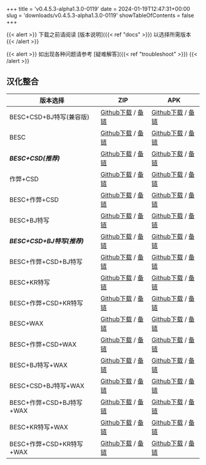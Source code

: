 
+++
title = 'v0.4.5.3-alpha1.3.0-0119'
date = 2024-01-19T12:47:31+00:00
slug = 'downloads/v0.4.5.3-alpha1.3.0-0119'
showTableOfContents = false
+++

{{< alert >}}
下载之前请阅读 [版本说明]({{< ref "docs" >}}) 以选择所需版本
{{< /alert >}}

{{< alert >}}
如出现各种问题请参考 [疑难解答]({{< ref "troubleshoot" >}})
{{< /alert >}}

## 汉化整合

|         版本选择          |                                                                                                                                                                            ZIP                                                                                                                                                                             |                                                                                                                                                                            APK                                                                                                                                                                             |
|---------------------------|------------------------------------------------------------------------------------------------------------------------------------------------------------------------------------------------------------------------------------------------------------------------------------------------------------------------------------------------------------|------------------------------------------------------------------------------------------------------------------------------------------------------------------------------------------------------------------------------------------------------------------------------------------------------------------------------------------------------------|
|BESC+CSD+BJ特写(兼容版)    |[Github下载](https://github.com/sakarie9/DoL-Lyra/releases/download/v0.4.5.3-alpha1.3.0-0119/DoL-0.4.5.3-Lyra-a1.3.0-polyfill-besc-cheat-csd-sideviewbj-0119.zip ) / [备链](https://mirror.ghproxy.com/https://github.com/sakarie9/DoL-Lyra/releases/download/v0.4.5.3-alpha1.3.0-0119/DoL-0.4.5.3-Lyra-a1.3.0-polyfill-besc-cheat-csd-sideviewbj-0119.zip )|[Github下载](https://github.com/sakarie9/DoL-Lyra/releases/download/v0.4.5.3-alpha1.3.0-0119/DoL-0.4.5.3-Lyra-a1.3.0-polyfill-besc-cheat-csd-sideviewbj-0119.apk ) / [备链](https://mirror.ghproxy.com/https://github.com/sakarie9/DoL-Lyra/releases/download/v0.4.5.3-alpha1.3.0-0119/DoL-0.4.5.3-Lyra-a1.3.0-polyfill-besc-cheat-csd-sideviewbj-0119.apk )|
|BESC                       |[Github下载](https://github.com/sakarie9/DoL-Lyra/releases/download/v0.4.5.3-alpha1.3.0-0119/DoL-0.4.5.3-Lyra-a1.3.0-besc-0119.zip ) / [备链](https://mirror.ghproxy.com/https://github.com/sakarie9/DoL-Lyra/releases/download/v0.4.5.3-alpha1.3.0-0119/DoL-0.4.5.3-Lyra-a1.3.0-besc-0119.zip )                                                            |[Github下载](https://github.com/sakarie9/DoL-Lyra/releases/download/v0.4.5.3-alpha1.3.0-0119/DoL-0.4.5.3-Lyra-a1.3.0-besc-0119.apk ) / [备链](https://mirror.ghproxy.com/https://github.com/sakarie9/DoL-Lyra/releases/download/v0.4.5.3-alpha1.3.0-0119/DoL-0.4.5.3-Lyra-a1.3.0-besc-0119.apk )                                                            |
|***BESC+CSD(推荐)***       |[Github下载](https://github.com/sakarie9/DoL-Lyra/releases/download/v0.4.5.3-alpha1.3.0-0119/DoL-0.4.5.3-Lyra-a1.3.0-besc-csd-0119.zip ) / [备链](https://mirror.ghproxy.com/https://github.com/sakarie9/DoL-Lyra/releases/download/v0.4.5.3-alpha1.3.0-0119/DoL-0.4.5.3-Lyra-a1.3.0-besc-csd-0119.zip )                                                    |[Github下载](https://github.com/sakarie9/DoL-Lyra/releases/download/v0.4.5.3-alpha1.3.0-0119/DoL-0.4.5.3-Lyra-a1.3.0-besc-csd-0119.apk ) / [备链](https://mirror.ghproxy.com/https://github.com/sakarie9/DoL-Lyra/releases/download/v0.4.5.3-alpha1.3.0-0119/DoL-0.4.5.3-Lyra-a1.3.0-besc-csd-0119.apk )                                                    |
|作弊+CSD                   |[Github下载](https://github.com/sakarie9/DoL-Lyra/releases/download/v0.4.5.3-alpha1.3.0-0119/DoL-0.4.5.3-Lyra-a1.3.0-cheat-csd-0119.zip ) / [备链](https://mirror.ghproxy.com/https://github.com/sakarie9/DoL-Lyra/releases/download/v0.4.5.3-alpha1.3.0-0119/DoL-0.4.5.3-Lyra-a1.3.0-cheat-csd-0119.zip )                                                  |[Github下载](https://github.com/sakarie9/DoL-Lyra/releases/download/v0.4.5.3-alpha1.3.0-0119/DoL-0.4.5.3-Lyra-a1.3.0-cheat-csd-0119.apk ) / [备链](https://mirror.ghproxy.com/https://github.com/sakarie9/DoL-Lyra/releases/download/v0.4.5.3-alpha1.3.0-0119/DoL-0.4.5.3-Lyra-a1.3.0-cheat-csd-0119.apk )                                                  |
|BESC+作弊+CSD              |[Github下载](https://github.com/sakarie9/DoL-Lyra/releases/download/v0.4.5.3-alpha1.3.0-0119/DoL-0.4.5.3-Lyra-a1.3.0-besc-cheat-csd-0119.zip ) / [备链](https://mirror.ghproxy.com/https://github.com/sakarie9/DoL-Lyra/releases/download/v0.4.5.3-alpha1.3.0-0119/DoL-0.4.5.3-Lyra-a1.3.0-besc-cheat-csd-0119.zip )                                        |[Github下载](https://github.com/sakarie9/DoL-Lyra/releases/download/v0.4.5.3-alpha1.3.0-0119/DoL-0.4.5.3-Lyra-a1.3.0-besc-cheat-csd-0119.apk ) / [备链](https://mirror.ghproxy.com/https://github.com/sakarie9/DoL-Lyra/releases/download/v0.4.5.3-alpha1.3.0-0119/DoL-0.4.5.3-Lyra-a1.3.0-besc-cheat-csd-0119.apk )                                        |
|BESC+BJ特写                |[Github下载](https://github.com/sakarie9/DoL-Lyra/releases/download/v0.4.5.3-alpha1.3.0-0119/DoL-0.4.5.3-Lyra-a1.3.0-besc-sideviewbj-0119.zip ) / [备链](https://mirror.ghproxy.com/https://github.com/sakarie9/DoL-Lyra/releases/download/v0.4.5.3-alpha1.3.0-0119/DoL-0.4.5.3-Lyra-a1.3.0-besc-sideviewbj-0119.zip )                                      |[Github下载](https://github.com/sakarie9/DoL-Lyra/releases/download/v0.4.5.3-alpha1.3.0-0119/DoL-0.4.5.3-Lyra-a1.3.0-besc-sideviewbj-0119.apk ) / [备链](https://mirror.ghproxy.com/https://github.com/sakarie9/DoL-Lyra/releases/download/v0.4.5.3-alpha1.3.0-0119/DoL-0.4.5.3-Lyra-a1.3.0-besc-sideviewbj-0119.apk )                                      |
|***BESC+CSD+BJ特写(推荐)***|[Github下载](https://github.com/sakarie9/DoL-Lyra/releases/download/v0.4.5.3-alpha1.3.0-0119/DoL-0.4.5.3-Lyra-a1.3.0-besc-csd-sideviewbj-0119.zip ) / [备链](https://mirror.ghproxy.com/https://github.com/sakarie9/DoL-Lyra/releases/download/v0.4.5.3-alpha1.3.0-0119/DoL-0.4.5.3-Lyra-a1.3.0-besc-csd-sideviewbj-0119.zip )                              |[Github下载](https://github.com/sakarie9/DoL-Lyra/releases/download/v0.4.5.3-alpha1.3.0-0119/DoL-0.4.5.3-Lyra-a1.3.0-besc-csd-sideviewbj-0119.apk ) / [备链](https://mirror.ghproxy.com/https://github.com/sakarie9/DoL-Lyra/releases/download/v0.4.5.3-alpha1.3.0-0119/DoL-0.4.5.3-Lyra-a1.3.0-besc-csd-sideviewbj-0119.apk )                              |
|BESC+作弊+CSD+BJ特写       |[Github下载](https://github.com/sakarie9/DoL-Lyra/releases/download/v0.4.5.3-alpha1.3.0-0119/DoL-0.4.5.3-Lyra-a1.3.0-besc-cheat-csd-sideviewbj-0119.zip ) / [备链](https://mirror.ghproxy.com/https://github.com/sakarie9/DoL-Lyra/releases/download/v0.4.5.3-alpha1.3.0-0119/DoL-0.4.5.3-Lyra-a1.3.0-besc-cheat-csd-sideviewbj-0119.zip )                  |[Github下载](https://github.com/sakarie9/DoL-Lyra/releases/download/v0.4.5.3-alpha1.3.0-0119/DoL-0.4.5.3-Lyra-a1.3.0-besc-cheat-csd-sideviewbj-0119.apk ) / [备链](https://mirror.ghproxy.com/https://github.com/sakarie9/DoL-Lyra/releases/download/v0.4.5.3-alpha1.3.0-0119/DoL-0.4.5.3-Lyra-a1.3.0-besc-cheat-csd-sideviewbj-0119.apk )                  |
|BESC+KR特写                |[Github下载](https://github.com/sakarie9/DoL-Lyra/releases/download/v0.4.5.3-alpha1.3.0-0119/DoL-0.4.5.3-Lyra-a1.3.0-besc-sideviewkr-0119.zip ) / [备链](https://mirror.ghproxy.com/https://github.com/sakarie9/DoL-Lyra/releases/download/v0.4.5.3-alpha1.3.0-0119/DoL-0.4.5.3-Lyra-a1.3.0-besc-sideviewkr-0119.zip )                                      |[Github下载](https://github.com/sakarie9/DoL-Lyra/releases/download/v0.4.5.3-alpha1.3.0-0119/DoL-0.4.5.3-Lyra-a1.3.0-besc-sideviewkr-0119.apk ) / [备链](https://mirror.ghproxy.com/https://github.com/sakarie9/DoL-Lyra/releases/download/v0.4.5.3-alpha1.3.0-0119/DoL-0.4.5.3-Lyra-a1.3.0-besc-sideviewkr-0119.apk )                                      |
|BESC+作弊+CSD+KR特写       |[Github下载](https://github.com/sakarie9/DoL-Lyra/releases/download/v0.4.5.3-alpha1.3.0-0119/DoL-0.4.5.3-Lyra-a1.3.0-besc-cheat-csd-sideviewkr-0119.zip ) / [备链](https://mirror.ghproxy.com/https://github.com/sakarie9/DoL-Lyra/releases/download/v0.4.5.3-alpha1.3.0-0119/DoL-0.4.5.3-Lyra-a1.3.0-besc-cheat-csd-sideviewkr-0119.zip )                  |[Github下载](https://github.com/sakarie9/DoL-Lyra/releases/download/v0.4.5.3-alpha1.3.0-0119/DoL-0.4.5.3-Lyra-a1.3.0-besc-cheat-csd-sideviewkr-0119.apk ) / [备链](https://mirror.ghproxy.com/https://github.com/sakarie9/DoL-Lyra/releases/download/v0.4.5.3-alpha1.3.0-0119/DoL-0.4.5.3-Lyra-a1.3.0-besc-cheat-csd-sideviewkr-0119.apk )                  |
|BESC+WAX                   |[Github下载](https://github.com/sakarie9/DoL-Lyra/releases/download/v0.4.5.3-alpha1.3.0-0119/DoL-0.4.5.3-Lyra-a1.3.0-besc-wax-0119.zip ) / [备链](https://mirror.ghproxy.com/https://github.com/sakarie9/DoL-Lyra/releases/download/v0.4.5.3-alpha1.3.0-0119/DoL-0.4.5.3-Lyra-a1.3.0-besc-wax-0119.zip )                                                    |[Github下载](https://github.com/sakarie9/DoL-Lyra/releases/download/v0.4.5.3-alpha1.3.0-0119/DoL-0.4.5.3-Lyra-a1.3.0-besc-wax-0119.apk ) / [备链](https://mirror.ghproxy.com/https://github.com/sakarie9/DoL-Lyra/releases/download/v0.4.5.3-alpha1.3.0-0119/DoL-0.4.5.3-Lyra-a1.3.0-besc-wax-0119.apk )                                                    |
|BESC+作弊+CSD+WAX          |[Github下载](https://github.com/sakarie9/DoL-Lyra/releases/download/v0.4.5.3-alpha1.3.0-0119/DoL-0.4.5.3-Lyra-a1.3.0-besc-wax-cheat-csd-0119.zip ) / [备链](https://mirror.ghproxy.com/https://github.com/sakarie9/DoL-Lyra/releases/download/v0.4.5.3-alpha1.3.0-0119/DoL-0.4.5.3-Lyra-a1.3.0-besc-wax-cheat-csd-0119.zip )                                |[Github下载](https://github.com/sakarie9/DoL-Lyra/releases/download/v0.4.5.3-alpha1.3.0-0119/DoL-0.4.5.3-Lyra-a1.3.0-besc-wax-cheat-csd-0119.apk ) / [备链](https://mirror.ghproxy.com/https://github.com/sakarie9/DoL-Lyra/releases/download/v0.4.5.3-alpha1.3.0-0119/DoL-0.4.5.3-Lyra-a1.3.0-besc-wax-cheat-csd-0119.apk )                                |
|BESC+BJ特写+WAX            |[Github下载](https://github.com/sakarie9/DoL-Lyra/releases/download/v0.4.5.3-alpha1.3.0-0119/DoL-0.4.5.3-Lyra-a1.3.0-besc-wax-sideviewbj-0119.zip ) / [备链](https://mirror.ghproxy.com/https://github.com/sakarie9/DoL-Lyra/releases/download/v0.4.5.3-alpha1.3.0-0119/DoL-0.4.5.3-Lyra-a1.3.0-besc-wax-sideviewbj-0119.zip )                              |[Github下载](https://github.com/sakarie9/DoL-Lyra/releases/download/v0.4.5.3-alpha1.3.0-0119/DoL-0.4.5.3-Lyra-a1.3.0-besc-wax-sideviewbj-0119.apk ) / [备链](https://mirror.ghproxy.com/https://github.com/sakarie9/DoL-Lyra/releases/download/v0.4.5.3-alpha1.3.0-0119/DoL-0.4.5.3-Lyra-a1.3.0-besc-wax-sideviewbj-0119.apk )                              |
|BESC+CSD+BJ特写+WAX        |[Github下载](https://github.com/sakarie9/DoL-Lyra/releases/download/v0.4.5.3-alpha1.3.0-0119/DoL-0.4.5.3-Lyra-a1.3.0-besc-wax-csd-sideviewbj-0119.zip ) / [备链](https://mirror.ghproxy.com/https://github.com/sakarie9/DoL-Lyra/releases/download/v0.4.5.3-alpha1.3.0-0119/DoL-0.4.5.3-Lyra-a1.3.0-besc-wax-csd-sideviewbj-0119.zip )                      |[Github下载](https://github.com/sakarie9/DoL-Lyra/releases/download/v0.4.5.3-alpha1.3.0-0119/DoL-0.4.5.3-Lyra-a1.3.0-besc-wax-csd-sideviewbj-0119.apk ) / [备链](https://mirror.ghproxy.com/https://github.com/sakarie9/DoL-Lyra/releases/download/v0.4.5.3-alpha1.3.0-0119/DoL-0.4.5.3-Lyra-a1.3.0-besc-wax-csd-sideviewbj-0119.apk )                      |
|BESC+作弊+CSD+BJ特写+WAX   |[Github下载](https://github.com/sakarie9/DoL-Lyra/releases/download/v0.4.5.3-alpha1.3.0-0119/DoL-0.4.5.3-Lyra-a1.3.0-besc-wax-cheat-csd-sideviewbj-0119.zip ) / [备链](https://mirror.ghproxy.com/https://github.com/sakarie9/DoL-Lyra/releases/download/v0.4.5.3-alpha1.3.0-0119/DoL-0.4.5.3-Lyra-a1.3.0-besc-wax-cheat-csd-sideviewbj-0119.zip )          |[Github下载](https://github.com/sakarie9/DoL-Lyra/releases/download/v0.4.5.3-alpha1.3.0-0119/DoL-0.4.5.3-Lyra-a1.3.0-besc-wax-cheat-csd-sideviewbj-0119.apk ) / [备链](https://mirror.ghproxy.com/https://github.com/sakarie9/DoL-Lyra/releases/download/v0.4.5.3-alpha1.3.0-0119/DoL-0.4.5.3-Lyra-a1.3.0-besc-wax-cheat-csd-sideviewbj-0119.apk )          |
|BESC+KR特写+WAX            |[Github下载](https://github.com/sakarie9/DoL-Lyra/releases/download/v0.4.5.3-alpha1.3.0-0119/DoL-0.4.5.3-Lyra-a1.3.0-besc-wax-sideviewkr-0119.zip ) / [备链](https://mirror.ghproxy.com/https://github.com/sakarie9/DoL-Lyra/releases/download/v0.4.5.3-alpha1.3.0-0119/DoL-0.4.5.3-Lyra-a1.3.0-besc-wax-sideviewkr-0119.zip )                              |[Github下载](https://github.com/sakarie9/DoL-Lyra/releases/download/v0.4.5.3-alpha1.3.0-0119/DoL-0.4.5.3-Lyra-a1.3.0-besc-wax-sideviewkr-0119.apk ) / [备链](https://mirror.ghproxy.com/https://github.com/sakarie9/DoL-Lyra/releases/download/v0.4.5.3-alpha1.3.0-0119/DoL-0.4.5.3-Lyra-a1.3.0-besc-wax-sideviewkr-0119.apk )                              |
|BESC+作弊+CSD+KR特写+WAX   |[Github下载](https://github.com/sakarie9/DoL-Lyra/releases/download/v0.4.5.3-alpha1.3.0-0119/DoL-0.4.5.3-Lyra-a1.3.0-besc-wax-cheat-csd-sideviewkr-0119.zip ) / [备链](https://mirror.ghproxy.com/https://github.com/sakarie9/DoL-Lyra/releases/download/v0.4.5.3-alpha1.3.0-0119/DoL-0.4.5.3-Lyra-a1.3.0-besc-wax-cheat-csd-sideviewkr-0119.zip )          |[Github下载](https://github.com/sakarie9/DoL-Lyra/releases/download/v0.4.5.3-alpha1.3.0-0119/DoL-0.4.5.3-Lyra-a1.3.0-besc-wax-cheat-csd-sideviewkr-0119.apk ) / [备链](https://mirror.ghproxy.com/https://github.com/sakarie9/DoL-Lyra/releases/download/v0.4.5.3-alpha1.3.0-0119/DoL-0.4.5.3-Lyra-a1.3.0-besc-wax-cheat-csd-sideviewkr-0119.apk )          |
